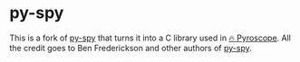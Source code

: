 # py-spy

This is a fork of [py-spy](https://github.com/py-spy/py-spy) that turns it into a C library used in [🔥 Pyroscope](https://github.com/pyroscope-io/pyroscope). All the credit goes to Ben Frederickson and other authors of [py-spy](https://github.com/py-spy).

